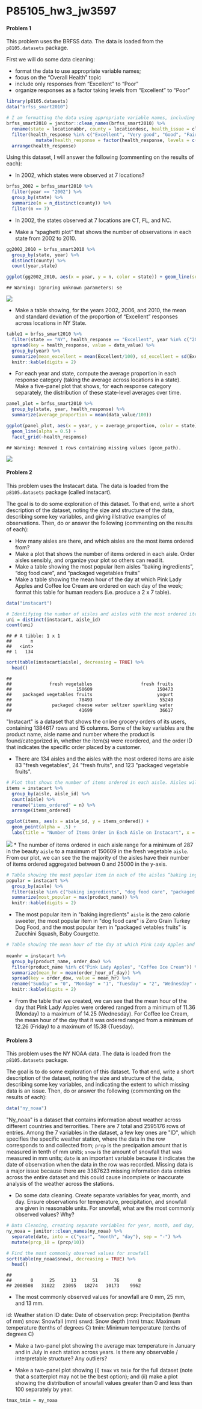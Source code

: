 P85105\_hw3\_jw3597
================

#### Problem 1

This problem uses the BRFSS data. The data is loaded from the `p8105.datasets` package.

First we will do some data cleaning:

-   format the data to use appropriate variable names;
-   focus on the “Overall Health” topic
-   include only responses from “Excellent” to “Poor”
-   organize responses as a factor taking levels from “Excellent” to “Poor”

``` r
library(p8105.datasets)
data("brfss_smart2010")

# I am formatting the data using appropriate variable names, including only using responses from "Excellent" to "Poor", and then organizing the responses as a factor:
brfss_smart2010 = janitor::clean_names(brfss_smart2010) %>%
  rename(state = locationabbr, county = locationdesc, health_issue = class, health_issue_topic = topic, health_question = question, health_response = response, lower_95CI = confidence_limit_low, upper_95CI = confidence_limit_high) %>% 
  filter(health_response %in% c("Excellent", "Very good", "Good", "Fair", "Poor")) %>%
           mutate(health_response = factor(health_response, levels = c("Excellent", "Very good", "Good", "Fair", "Poor"))) %>%
  arrange(health_response)
```

Using this dataset, I will answer the following (commenting on the results of each):

-   In 2002, which states were observed at 7 locations?

``` r
brfss_2002 = brfss_smart2010 %>% 
  filter(year == "2002") %>%
  group_by(state) %>%
  summarize(n = n_distinct(county)) %>%
  filter(n == 7)
```

-   In 2002, the states observed at 7 locations are CT, FL, and NC.

-   Make a “spaghetti plot” that shows the number of observations in each state from 2002 to 2010.

``` r
gg2002_2010 = brfss_smart2010 %>%
  group_by(state, year) %>%
  distinct(county) %>%
  count(year,state)

ggplot(gg2002_2010, aes(x = year, y = n, color = state)) + geom_line(se = FALSE)
```

    ## Warning: Ignoring unknown parameters: se

![](p8105_hw3_jw3597_files/figure-markdown_github/unnamed-chunk-3-1.png)

-   Make a table showing, for the years 2002, 2006, and 2010, the mean and standard deviation of the proportion of “Excellent” responses across locations in NY State.

``` r
table1 = brfss_smart2010 %>%
  filter(state == "NY", health_response == "Excellent", year %in% c("2002", "2006", "2010")) %>%
  spread(key = health_response, value = data_value) %>%
  group_by(year) %>%
  summarize(mean_excellent = mean(Excellent/100), sd_excellent = sd(Excellent/100)) %>%
  knitr::kable(digits = 2)
```

-   For each year and state, compute the average proportion in each response category (taking the average across locations in a state). Make a five-panel plot that shows, for each response category separately, the distribution of these state-level averages over time.

``` r
panel_plot = brfss_smart2010 %>%
  group_by(state, year, health_response) %>%
  summarize(average_proportion = mean(data_value/100))

ggplot(panel_plot, aes(x = year, y = average_proportion, color = state)) + 
  geom_line(alpha = 0.5) + 
  facet_grid(~health_response)
```

    ## Warning: Removed 1 rows containing missing values (geom_path).

![](p8105_hw3_jw3597_files/figure-markdown_github/unnamed-chunk-5-1.png)

#### Problem 2

This problem uses the Instacart data. The data is loaded from the `p8105.datasets` package (called instacart).

The goal is to do some exploration of this dataset. To that end, write a short description of the dataset, noting the size and structure of the data, describing some key variables, and giving illstrative examples of observations. Then, do or answer the following (commenting on the results of each):

-   How many aisles are there, and which aisles are the most items ordered from?
-   Make a plot that shows the number of items ordered in each aisle. Order aisles sensibly, and organize your plot so others can read it.
-   Make a table showing the most popular item aisles “baking ingredients”, “dog food care”, and “packaged vegetables fruits”
-   Make a table showing the mean hour of the day at which Pink Lady Apples and Coffee Ice Cream are ordered on each day of the week; format this table for human readers (i.e. produce a 2 x 7 table).

``` r
data("instacart")

# Identifying the number of aisles and aisles with the most ordered items
uni = distinct(instacart, aisle_id)
count(uni)
```

    ## # A tibble: 1 x 1
    ##       n
    ##   <int>
    ## 1   134

``` r
sort(table(instacart$aisle), decreasing = TRUE) %>%
  head()
```

    ## 
    ##              fresh vegetables                  fresh fruits 
    ##                        150609                        150473 
    ##    packaged vegetables fruits                        yogurt 
    ##                         78493                         55240 
    ##               packaged cheese water seltzer sparkling water 
    ##                         41699                         36617

"Instacart" is a dataset that shows the online grocery orders of its users, containing 1384617 rows and 15 columns. Some of the key variables are the product name, aisle name and number where the product is found/categorized in, whether the item(s) were reordered, and the order ID that indicates the specific order placed by a customer.

-   There are 134 aisles and the aisles with the most ordered items are aisle 83 "fresh vegetables", 24 "fresh fruits", and 123 "packaged vegetable fruits".

``` r
# Plot that shows the number of items ordered in each aisle. Aisles will be ordered sensibly and the plot will be organized to be readable to others
items = instacart %>%
  group_by(aisle, aisle_id) %>% 
  count(aisle) %>% 
  rename("items_ordered" = n) %>%
  arrange(items_ordered)

ggplot(items, aes(x = aisle_id, y = items_ordered)) + 
  geom_point(alpha = .5) + 
  labs(title = "Number of Items Order in Each Aisle on Instacart", x = "Aisle Number", y = "Number of Items Ordered")
```

![](p8105_hw3_jw3597_files/figure-markdown_github/unnamed-chunk-7-1.png) \* The number of items ordered in each aisle range for a minimum of 287 in the beauty `aisle` to a maximum of 150609 in the fresh vegetable `aisle`. From our plot, we can see the the majority of the aisles have their number of items ordered aggregated between 0 and 25000 in the y-axis.

``` r
# Table showing the most popular item in each of the aisles “baking ingredients”, “dog food care”, and “packaged vegetables fruits
popular = instacart %>%
  group_by(aisle) %>%
  filter(aisle %in% c("baking ingredients", "dog food care", "packaged vegetables fruits")) %>%
  summarize(most_popular = max(product_name)) %>%
  knitr::kable(digits = 2)
```

-   The most popular item in "baking ingredients" `aisle` is the zero calorie sweeter, the most popular item in "dog food care" is Zero Grain Turkey Dog Food, and the most popular item in "packaged vetables fruits" is Zucchini Squash, Baby Courgette.

``` r
# Table showing the mean hour of the day at which Pink Lady Apples and Coffee Ice Cream are ordered on each day of the week; format this table for human readers (i.e. produce a 2 x 7 table)
  
meanhr = instacart %>%
  group_by(product_name, order_dow) %>%
  filter(product_name %in% c("Pink Lady Apples", "Coffee Ice Cream")) %>%
  summarize(mean_hr = mean(order_hour_of_day)) %>%
  spread(key = order_dow, value = mean_hr) %>%
  rename("Sunday" = "0", "Monday" = "1", "Tuesday" = "2", "Wednesday" = "3", "Thursday" = "4", "Friday" = "5", "Saturday" = "6", "Product Name" = "product_name") %>%
  knitr::kable(digits = 2)
```

-   From the table that we created, we can see that the mean hour of the day that Pink Lady Apples were ordered ranged from a minimum of 11.36 (Monday) to a maximum of 14.25 (Wednesday). For Coffee Ice Cream, the mean hour of the day that it was ordered ranged from a minimum of 12.26 (Friday) to a maximum of 15.38 (Tuesday).

#### Problem 3

This problem uses the NY NOAA data. The data is loaded from the `p8105.datasets` package.

The goal is to do some exploration of this dataset. To that end, write a short description of the dataset, noting the size and structure of the data, describing some key variables, and indicating the extent to which missing data is an issue. Then, do or answer the following (commenting on the results of each):

``` r
data("ny_noaa")
```

"Ny\_noaa" is a dataset that contains information about weather across different countries and terrorities. There are 7 total and 2595176 rows of entries. Among the 7 variables in the dataset, a few key ones are "ID", which specifies the specific weather station, where the data in the row corresponds to and collected from; `prcp` is the precipation amount that is measured in tenth of mm units; `snow` is the amount of snowfall that was measured in mm units; `date` is an important variable because it indicates the date of observation when the data in the row was recorded. Missing data is a major issue because there are 3387623 missing information data entries across the entire dataset and this could cause incomplete or inaccurate analysis of the weather across the stations.

-   Do some data cleaning. Create separate variables for year, month, and day. Ensure observations for temperature, precipitation, and snowfall are given in reasonable units. For snowfall, what are the most commonly observed values? Why?

``` r
# Data Cleaning, creating separate variables for year, month, and day, and adding reasonable units where needed
ny_noaa = janitor::clean_names(ny_noaa) %>%
  separate(date, into = c("year", "month", "day"), sep = "-") %>%
  mutate(prcp_10 = (prcp/10))

# Find the most commonly observed values for snowfall  
sort(table(ny_noaa$snow), decreasing = TRUE) %>%
  head() 
```

    ## 
    ##       0      25      13      51      76       8 
    ## 2008508   31022   23095   18274   10173    9962

-   The most commonly observed values for snowfall are 0 mm, 25 mm, and 13 mm.

id: Weather station ID date: Date of observation prcp: Precipitation (tenths of mm) snow: Snowfall (mm) snwd: Snow depth (mm) tmax: Maximum temperature (tenths of degrees C) tmin: Minimum temperature (tenths of degrees C)

-   Make a two-panel plot showing the average max temperature in January and in July in each station across years. Is there any observable / interpretable structure? Any outliers?

-   Make a two-panel plot showing (i) `tmax` vs `tmin` for the full dataset (note that a scatterplot may not be the best option); and (ii) make a plot showing the distribution of snowfall values greater than 0 and less than 100 separately by year.

``` r
tmax_tmin = ny_noaa
```

